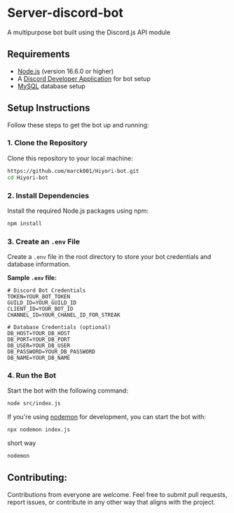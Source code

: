 # Server-discord-bot
A multipurpose bot built using the Discord.js API module

## Requirements

- [Node.js](https://nodejs.org/) (version 16.6.0 or higher)
- A [Discord Developer Application](https://discord.com/developers/applications) for bot setup
- [MySQL](https://www.mysql.com/) database setup 

## Setup Instructions

Follow these steps to get the bot up and running:

### 1. Clone the Repository
Clone this repository to your local machine:
   ```bash
   https://github.com/marck001/Hiyori-bot.git
   cd Hiyori-bot
   ```

### 2. Install Dependencies
Install the required Node.js packages using npm:
   ```bash
   npm install
   ```

### 3. Create an `.env` File
Create a `.env` file in the root directory to store your bot credentials and database information.

   **Sample `.env` file:**
   ```env
   # Discord Bot Credentials
   TOKEN=YOUR_BOT_TOKEN
   GUILD_ID=YOUR_GUILD_ID
   CLIENT_ID=YOUR_BOT_ID
   CHANNEL_ID=YOUR_CHANEL_ID_FOR_STREAK

   # Database Credentials (optional)
   DB_HOST=YOUR_DB_HOST
   DB_PORT=YOUR_DB_PORT
   DB_USER=YOUR_DB_USER
   DB_PASSWORD=YOUR_DB_PASSWORD
   DB_NAME=YOUR_DB_NAME
   ```


### 4. Run the Bot
Start the bot with the following command:
   ```bash
   node src/index.js
   ```

   If you're using [nodemon](https://www.npmjs.com/package/nodemon) for development, you can start the bot with:
   ```bash
   npx nodemon index.js
   ```
   short way
   ```bash
   nodemon 
   ```

## Contributing:
Contributions from everyone are welcome. Feel free to submit pull requests, report issues, or contribute in any other way that aligns with the project.
